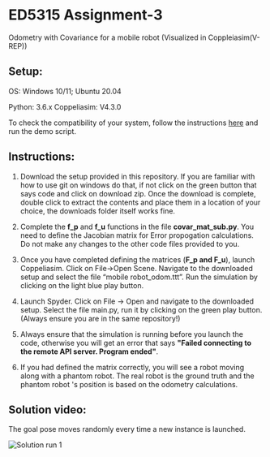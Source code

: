 # ED5315 Assignment-3
Odometry with Covariance for a mobile robot (Visualized in Coppleiasim(V-REP))

## Setup:
OS: Windows 10/11; Ubuntu 20.04


Python: 3.6.x
Coppeliasim: V4.3.0

To check the compatibility of your system, follow the instructions [here](https://github.com/BijoSebastian/ED5315_Mobile_Robot_Sim_Setup/tree/main/Demo) and run the demo script.

## Instructions:

  1. Download the setup provided in this repository. If you are familiar with how to use git on windows do that, if not click on the green button that says code and click on download zip. Once the download is complete, double click to extract the contents and place them in a location of your choice, the downloads folder itself works fine.

  2. Complete the **f_p** and **f_u** functions in the file **covar_mat_sub.py**. You need to define the Jacobian matrix for Error propogation calculations.  Do not make any changes to the other code files provided to you.

  3. Once you have completed defining the matrices (**F_p and F_u**), launch Coppeliasim. Click on File->Open Scene. Navigate to the downloaded setup and select the file “mobile robot_odom.ttt”. Run the simulation by clicking on the light blue play button.

  4. Launch Spyder. Click on File -> Open and navigate to the downloaded setup. Select the file main.py, run it by clicking on the green play button.(Always ensure you are in the same repository!) 

  5. Always ensure that the simulation is running before you launch the code, otherwise you will get an error that says **"Failed connecting to the remote API server. Program ended"**.

  6.	If you had defined the matrix correctly, you will see a robot moving along with a phantom robot. The real robot is the ground truth and the phantom robot 's position is based on the odometry calculations.

## Solution video:
The goal pose moves randomly every time a new instance is launched.

![Solution run 1](solution/Solution1.gif)
